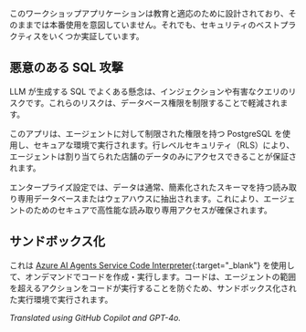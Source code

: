 このワークショップアプリケーションは教育と適応のために設計されており、そのままでは本番使用を意図していません。それでも、セキュリティのベストプラクティスをいくつか実証しています。

## 悪意のある SQL 攻撃

LLM が生成する SQL でよくある懸念は、インジェクションや有害なクエリのリスクです。これらのリスクは、データベース権限を制限することで軽減されます。

このアプリは、エージェントに対して制限された権限を持つ PostgreSQL を使用し、セキュアな環境で実行されます。行レベルセキュリティ（RLS）により、エージェントは割り当てられた店舗のデータのみにアクセスできることが保証されます。

エンタープライズ設定では、データは通常、簡素化されたスキーマを持つ読み取り専用データベースまたはウェアハウスに抽出されます。これにより、エージェントのためのセキュアで高性能な読み取り専用アクセスが確保されます。

## サンドボックス化

これは [Azure AI Agents Service Code Interpreter](https://learn.microsoft.com/azure/ai-services/agents/how-to/tools/code-interpreter?view=azure-python-preview&tabs=python&pivots=overview){:target="_blank"} を使用して、オンデマンドでコードを作成・実行します。コードは、エージェントの範囲を超えるアクションをコードが実行することを防ぐため、サンドボックス化された実行環境で実行されます。

*Translated using GitHub Copilot and GPT-4o.*
